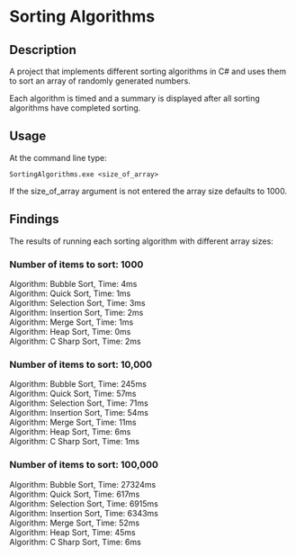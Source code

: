# Sorting Algorithms

## Description
A project that implements different sorting algorithms in C# and uses them to sort an array of randomly generated numbers.

Each algorithm is timed and a summary is displayed after all sorting algorithms have completed sorting.

## Usage
At the command line type:

`SortingAlgorithms.exe <size_of_array>`

If the size_of_array argument is not entered the array size defaults to 1000.

## Findings
The results of running each sorting algorithm with different array sizes:

### Number of items to sort: 1000
Algorithm: Bubble Sort, Time: 4ms  
Algorithm: Quick Sort, Time: 1ms  
Algorithm: Selection Sort, Time: 3ms  
Algorithm: Insertion Sort, Time: 2ms  
Algorithm: Merge Sort, Time: 1ms  
Algorithm: Heap Sort, Time: 0ms  
Algorithm: C Sharp Sort, Time: 2ms

### Number of items to sort: 10,000
Algorithm: Bubble Sort, Time: 245ms  
Algorithm: Quick Sort, Time: 57ms  
Algorithm: Selection Sort, Time: 71ms  
Algorithm: Insertion Sort, Time: 54ms  
Algorithm: Merge Sort, Time: 11ms  
Algorithm: Heap Sort, Time: 6ms  
Algorithm: C Sharp Sort, Time: 1ms

### Number of items to sort: 100,000
Algorithm: Bubble Sort, Time: 27324ms  
Algorithm: Quick Sort, Time: 617ms  
Algorithm: Selection Sort, Time: 6915ms  
Algorithm: Insertion Sort, Time: 6343ms  
Algorithm: Merge Sort, Time: 52ms  
Algorithm: Heap Sort, Time: 45ms  
Algorithm: C Sharp Sort, Time: 6ms